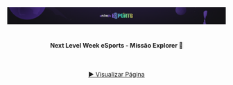 <div align="center">
  <img alt="Logo Explorer" title="Explorer" src="./readme/capa.png">
</div>
<br>
<h4 align="center"> 
	 Next Level Week eSports - Missão Explorer 🚀 
</h4>
<br>
<div align="center">
  
  <a href="https://davif91.github.io/NLW-eSports/" targert="_blank"> ▶️ Visualizar Página </a>
</div>

